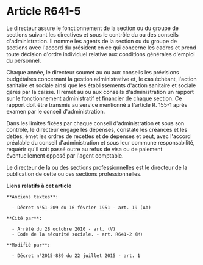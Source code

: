 # Article R641-5

Le directeur assure le fonctionnement de la section ou du groupe de sections suivant les directives et sous le contrôle du ou
des conseils d'administration. Il nomme les agents de la section ou du groupe de sections avec l'accord du président en ce
qui concerne les cadres et prend toute décision d'ordre individuel relative aux conditions générales d'emploi du personnel.

Chaque année, le directeur soumet au ou aux conseils les prévisions budgétaires concernant la gestion administrative et, le
cas échéant, l'action sanitaire et sociale ainsi que les établissements d'action sanitaire et sociale gérés par la caisse. Il
remet au ou aux conseils d'administration un rapport sur le fonctionnement administratif et financier de chaque section. Ce
rapport doit être transmis au service mentionné à l'article R. 155-1 après examen par le conseil d'administration.

Dans les limites fixées par chaque conseil d'administration et sous son contrôle, le directeur engage les dépenses, constate
les créances et les dettes, émet les ordres de recettes et de dépenses et peut, avec l'accord préalable du conseil
d'administration et sous leur commune responsabilité, requérir qu'il soit passé outre au refus de visa ou de paiement
éventuellement opposé par l'agent comptable.

Le directeur de la ou des sections professionnelles est le directeur de la publication de cette ou ces sections
professionnelles.

**Liens relatifs à cet article**

	**Anciens textes**:

	  - Décret n°51-209 du 16 février 1951 - art. 19 (Ab)

	**Cité par**:

	  - Arrêté du 28 octobre 2010 - art. (V)
	  - Code de la sécurité sociale. - art. R641-2 (M)

	**Modifié par**:

	  - Décret n°2015-889 du 22 juillet 2015 - art. 1
